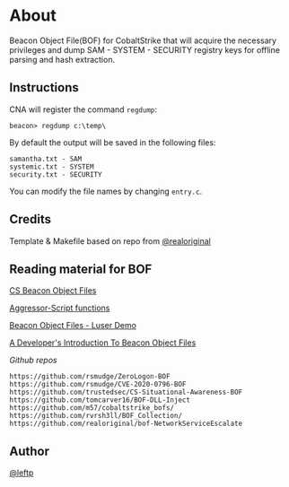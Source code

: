 # About
Beacon Object File(BOF) for CobaltStrike that will acquire the necessary privileges and dump SAM - SYSTEM - SECURITY registry keys for offline parsing and hash extraction.

## Instructions

CNA will register the command `regdump`:

```
beacon> regdump c:\temp\
```

By default the output will be saved in the following files:

```
samantha.txt - SAM
systemic.txt - SYSTEM
security.txt - SECURITY
```

You can modify the file names by changing `entry.c`.

## Credits

Template & Makefile based on repo from [@realoriginal](https://github.com/realoriginal/beacon-object-file)


## Reading material for BOF

[CS Beacon Object Files](https://www.cobaltstrike.com/help-beacon-object-files)

[Aggressor-Script functions](https://www.cobaltstrike.com/aggressor-script/functions.html)

[Beacon Object Files - Luser Demo](https://www.youtube.com/watch?v=gfYswA_Ronw)

[A Developer's Introduction To Beacon Object Files](https://www.trustedsec.com/blog/a-developers-introduction-to-beacon-object-files/)

_Github repos_

```
https://github.com/rsmudge/ZeroLogon-BOF
https://github.com/rsmudge/CVE-2020-0796-BOF
https://github.com/trustedsec/CS-Situational-Awareness-BOF
https://github.com/tomcarver16/BOF-DLL-Inject
https://github.com/m57/cobaltstrike_bofs/
https://github.com/rvrsh3ll/BOF_Collection/
https://github.com/realoriginal/bof-NetworkServiceEscalate
```

## Author
[@leftp](https://github.com/leftp)